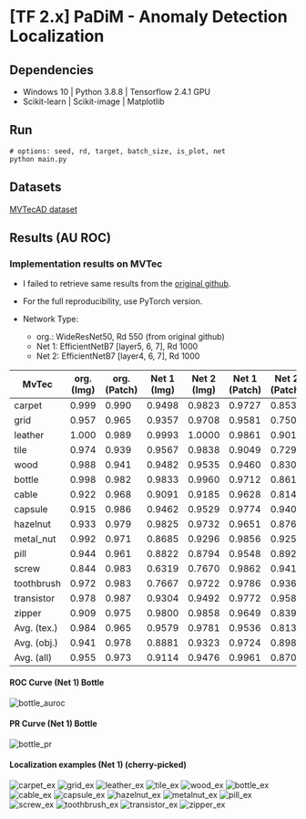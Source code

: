 # [TF 2.x] PaDiM - Anomaly Detection Localization

## Dependencies
* Windows 10 | Python 3.8.8 | Tensorflow 2.4.1 GPU
* Scikit-learn | Scikit-image | Matplotlib

## Run
```
# options: seed, rd, target, batch_size, is_plot, net
python main.py
```

## Datasets
[MVTecAD dataset](https://mvtec.com/company/research/datasets/mvtec-ad/)

## Results (AU ROC)
### Implementation results on MVTec
* I failed to retrieve same results from the 
[original github](https://github.com/xiahaifeng1995/PaDiM-Anomaly-Detection-Localization-master).

* For the full reproducibility, use PyTorch version.  

* Network Type:
    - org.: WideResNet50, Rd 550 (from original github)
    - Net 1: EfficientNetB7 \[layer5, 6, 7], Rd 1000
    - Net 2: EfficientNetB7 \[layer4, 6, 7], Rd 1000

MvTec       | org. (Img)| org. (Patch)  | Net 1 (Img)   | Net 2 (Img)   | Net 1 (Patch) | Net 2 (Patch) |
-----       | -----     | -----         | -----         | -----         | -----         | -----         |
carpet      |   0.999   | 0.990         | 0.9498        | 0.9823        | 0.9727        | 0.8536        |
grid        |   0.957   | 0.965         | 0.9357        | 0.9708        | 0.9581        | 0.7504        |
leather     |   1.000   | 0.989         | 0.9993        | 1.0000        | 0.9861        | 0.9016        |
tile        |   0.974   | 0.939         | 0.9567        | 0.9838        | 0.9049        | 0.7293        |
wood        |   0.988   | 0.941         | 0.9482        | 0.9535        | 0.9460        | 0.8305        |
bottle      |   0.998   | 0.982         | 0.9833        | 0.9960        | 0.9712        | 0.8613        |
cable       |   0.922   | 0.968         | 0.9091        | 0.9185        | 0.9628        | 0.8146        |
capsule     |   0.915   | 0.986         | 0.9462        | 0.9529        | 0.9774        | 0.9401        |
hazelnut    |   0.933   | 0.979         | 0.9825        | 0.9732        | 0.9651        | 0.8763        |
metal_nut   |   0.992   | 0.971         | 0.8685        | 0.9296        | 0.9856        | 0.9255        |
pill        |   0.944   | 0.961         | 0.8822        | 0.8794        | 0.9548        | 0.8929        |
screw       |   0.844	| 0.983         | 0.6319        | 0.7670        | 0.9862        | 0.9413        |
toothbrush  |   0.972   | 0.983         | 0.7667        | 0.9722        | 0.9786        | 0.9367        |
transistor  |   0.978   | 0.987         | 0.9304        | 0.9492        | 0.9772        | 0.9583        |
zipper      |   0.909   | 0.975         | 0.9800        | 0.9858        | 0.9649        | 0.8399        |
Avg. (tex.) |   0.984   | 0.965         | 0.9579        | 0.9781        | 0.9536        | 0.8131        |
Avg. (obj.) |   0.941   | 0.978         | 0.8881        | 0.9323        | 0.9724        | 0.8987        |
Avg. (all)  |   0.955   | 0.973         | 0.9114        | 0.9476        | 0.9961        | 0.8702        |

#### ROC Curve (Net 1) Bottle
![bottle_auroc](assets/AUROC-bottle.png)

#### PR Curve (Net 1) Bottle
![bottle_pr](assets/PR-bottle.png)

#### Localization examples (Net 1) (cherry-picked)
![carpet_ex](assets/carpet_66.png)
![grid_ex](assets/grid_66.png)
![leather_ex](assets/leather_66.png)
![tile_ex](assets/tile_51.png)
![wood_ex](assets/wood_66.png)
![bottle_ex](assets/bottle_66.png)
![cable_ex](assets/cable_66.png)
![capsule_ex](assets/capsule_66.png)
![hazelnut_ex](assets/hazelnut_66.png)
![metalnut_ex](assets/metal_nut_54.png)
![pill_ex](assets/pill_66.png)
![screw_ex](assets/screw_66.png)
![toothbrush_ex](assets/toothbrush_35.png)
![transistor_ex](assets/transistor_86.png)
![zipper_ex](assets/zipper_63.png)

